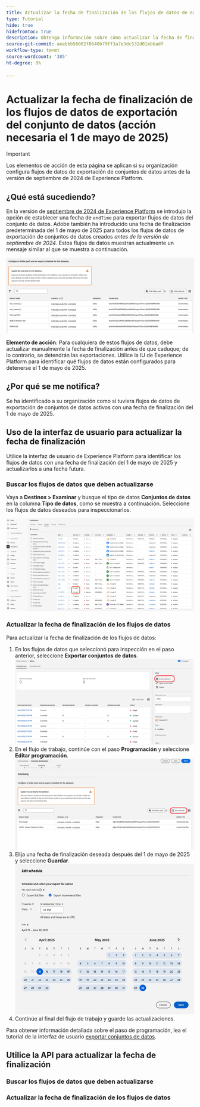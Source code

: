 ```yaml
---
title: Actualizar la fecha de finalización de los flujos de datos de exportación del conjunto de datos (acción necesaria el 1 de mayo de 2025)
type: Tutorial
hide: true
hidefromtoc: true
description: Obtenga información sobre cómo actualizar la fecha de finalización de los flujos de datos de exportación del conjunto de datos con una fecha de finalización actual del 1 de mayo de 2025.
source-git-commit: aeabbb56002f8640b79ff3a7e3dc532d01ebbadf
workflow-type: tm+mt
source-wordcount: '385'
ht-degree: 0%

---
```



# Actualizar la fecha de finalización de los flujos de datos de exportación del conjunto de datos (acción necesaria el 1 de mayo de 2025)

>[!IMPORTANT]
>
>Los elementos de acción de esta página se aplican si su organización configura flujos de datos de exportación de conjuntos de datos antes de la versión de septiembre de 2024 de Experience Platform.

## ¿Qué está sucediendo?

En la versión de [septiembre de 2024 de Experience Platform](/help/release-notes/latest/latest.md#destinations) se introdujo la opción de establecer una fecha de `endTime` para exportar flujos de datos del conjunto de datos. Adobe también ha introducido una fecha de finalización predeterminada del 1 de mayo de 2025 para todos los flujos de datos de exportación de conjuntos de datos creados *antes de la versión de septiembre de 2024*. Estos flujos de datos muestran actualmente un mensaje similar al que se muestra a continuación.

![Notificación de la interfaz de usuario sobre la necesidad de actualizar la fecha de finalización del flujo de datos del conjunto de datos de exportación.](/help/destinations/assets/ui/export-datasets/update-end-date.png)

**Elemento de acción**: Para cualquiera de estos flujos de datos, debe actualizar manualmente la fecha de finalización antes de que caduque; de lo contrario, se detendrán las exportaciones. Utilice la IU de Experience Platform para identificar qué flujos de datos están configurados para detenerse el 1 de mayo de 2025.

## ¿Por qué se me notifica?

Se ha identificado a su organización como si tuviera flujos de datos de exportación de conjuntos de datos activos con una fecha de finalización del 1 de mayo de 2025.

## Uso de la interfaz de usuario para actualizar la fecha de finalización

Utilice la interfaz de usuario de Experience Platform para identificar los flujos de datos con una fecha de finalización del 1 de mayo de 2025 y actualizarlos a una fecha futura.

### Buscar los flujos de datos que deben actualizarse

Vaya a **Destinos > Examinar** y busque el tipo de datos **Conjuntos de datos** en la columna **Tipo de datos**, como se muestra a continuación. Seleccione los flujos de datos deseados para inspeccionarlos.

![Flujos de datos de exportación de conjuntos de datos resaltados en la ficha Examinar.](/help/destinations/assets/ui/export-datasets/view-dataset-dataflows.png)

### Actualizar la fecha de finalización de los flujos de datos

Para actualizar la fecha de finalización de los flujos de datos:

1. En los flujos de datos que seleccionó para inspección en el paso anterior, seleccione **Exportar conjuntos de datos**.
   ![Control de conjuntos de datos de exportación resaltado en la ficha Examinar.](/help/destinations/assets/ui/export-datasets/export-datasets-control-highlighted.png)
2. En el flujo de trabajo, continúe con el paso **Programación** y seleccione **Editar programación**.
   ![Editar control de programación resaltado en el paso Programación.](/help/destinations/assets/ui/export-datasets/edit-schedule-control-highlighted.png)
3. Elija una fecha de finalización deseada después del 1 de mayo de 2025 y seleccione **Guardar**.
   ![Seleccione el control de fecha de finalización resaltado en el paso Programación.](/help/destinations/assets/ui/export-datasets/select-end-date.png)
4. Continúe al final del flujo de trabajo y guarde las actualizaciones.

Para obtener información detallada sobre el paso de programación, lea el tutorial de la interfaz de usuario [exportar conjuntos de datos](/help/destinations/api/export-datasets.md#scheduling).

## Utilice la API para actualizar la fecha de finalización

### Buscar los flujos de datos que deben actualizarse

### Actualizar la fecha de finalización de los flujos de datos
